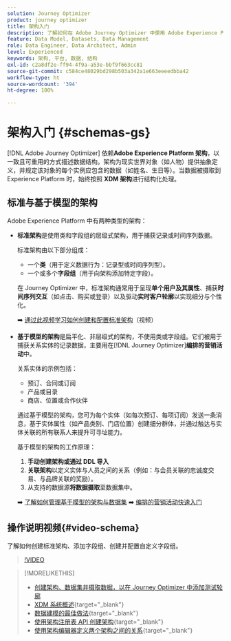 ```yaml
---
solution: Journey Optimizer
product: journey optimizer
title: 架构入门
description: 了解如何在 Adobe Journey Optimizer 中使用 Adobe Experience Platform 架构
feature: Data Model, Datasets, Data Management
role: Data Engineer, Data Architect, Admin
level: Experienced
keywords: 架构, 平台, 数据, 结构
exl-id: c2a8df2e-ff94-4f9a-a53e-bbf9f663cc81
source-git-commit: c584ce48029bd298b503a342a1e663eeeedbba42
workflow-type: ht
source-wordcount: '394'
ht-degree: 100%

---
```


# 架构入门 {#schemas-gs}

[!DNL Adobe Journey Optimizer] 依赖&#x200B;**Adobe Experience Platform 架构**，以一致且可重用的方式描述数据结构。架构为现实世界对象（如人物）提供抽象定义，并规定该对象的每个实例应包含的数据（如姓名、生日等）。当数据被摄取到 Experience Platform 时，始终按照 **XDM 架构**&#x200B;进行结构化处理。

## 标准与基于模型的架构

Adobe Experience Platform 中有两种类型的架构：

* **标准架构**&#x200B;是使用类和字段组的层级式架构，用于捕获记录或时间序列数据。

  标准架构由以下部分组成：

   * 一个&#x200B;**类**（用于定义数据行为：记录型或时间序列型）。
   * 一个或多个&#x200B;**字段组**（用于向架构添加特定字段）。

  在 Journey Optimizer 中，标准架构通常用于呈现&#x200B;**单个用户及其属性**、捕获&#x200B;**时间序列交互**（如点击、购买或登录）以及驱动&#x200B;**实时客户轮廓**&#x200B;以实现细分与个性化。

  ➡️ [通过此视频学习如何创建和配置标准架构](#video-schema)（视频）

* **基于模型的架构**&#x200B;是扁平化、非层级式的架构，不使用类或字段组。它们被用于捕获关系实体的记录数据，主要用在[!DNL Journey Optimizer]**编排的营销活动**&#x200B;中。

  关系实体的示例包括：
   * 预订、合同或订阅
   * 产品或目录
   * 商店、位置或合作伙伴

  通过基于模型的架构，您可为每个实体（如每次预订、每项订阅）发送一条消息，基于实体属性（如产品类别、门店位置）创建细分群体，并通过触达与实体关联的所有联系人来提升可寻址能力。

  基于模型的架构的工作原理：

   1. **手动创建架构或通过 DDL 导入**
   1. **关联架构**&#x200B;以定义实体与人员之间的关系（例如：与会员关联的忠诚度交易、与品牌关联的奖励）。
   1. 从支持的数据源&#x200B;**将数据摄取**&#x200B;至数据集中。

  ➡️ [了解如何管理基于模型的架构与数据集](../orchestrated/gs-schemas.md)
➡️ [编排的营销活动快速入门](../orchestrated/gs-schemas.md)

## 操作说明视频{#video-schema}

了解如何创建标准架构、添加字段组、创建并配置自定义字段组。

>[!VIDEO](https://video.tv.adobe.com/v/3416868?quality=12&captions=chi_hans)

>[!MORELIKETHIS]
>
>* [创建架构、数据集并摄取数据，以在 Journey Optimizer 中添加测试轮廓](../audience/creating-test-profiles.md)
>* [XDM 系统概述](https://experienceleague.adobe.com/docs/experience-platform/xdm/home.html?lang=zh-Hans){target="_blank"}
>* [数据建模的最佳做法](https://experienceleague.adobe.com/docs/experience-platform/xdm/schema/best-practices.html?lang=zh-Hans){target="_blank"}
>* [使用架构注册表 API 创建架构](https://experienceleague.adobe.com/docs/experience-platform/xdm/tutorials/create-schema-api.html?lang=zh-Hans){target="_blank"}
>* [使用架构编辑器定义两个架构之间的关系](https://experienceleague.adobe.com/docs/experience-platform/xdm/tutorials/relationship-ui.html?lang=zh-Hans){target="_blank"}
